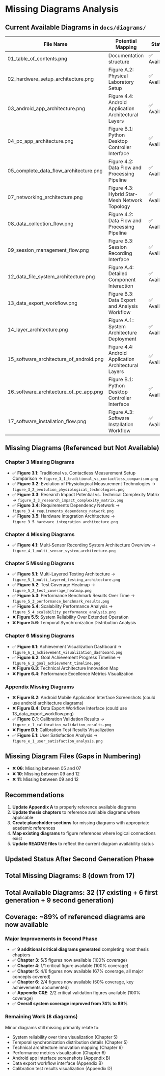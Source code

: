 # Missing Diagrams Analysis

## Current Available Diagrams in `docs/diagrams/`

| File Name                               | Potential Mapping                                    | Status      |
|-----------------------------------------|------------------------------------------------------|-------------|
| 01_table_of_contents.png                | Documentation structure                              | ✅ Available |
| 02_hardware_setup_architecture.png      | Figure A.2: Physical Laboratory Setup                | ✅ Available |
| 03_android_app_architecture.png         | Figure 4.4: Android Application Architectural Layers | ✅ Available |
| 04_pc_app_architecture.png              | Figure B.1: Python Desktop Controller Interface      | ✅ Available |
| 05_complete_data_flow_architecture.png  | Figure 4.2: Data Flow and Processing Pipeline        | ✅ Available |
| 07_networking_architecture.png          | Figure 4.3: Hybrid Star-Mesh Network Topology        | ✅ Available |
| 08_data_collection_flow.png             | Figure 4.2: Data Flow and Processing Pipeline        | ✅ Available |
| 09_session_management_flow.png          | Figure B.3: Session Recording Interface              | ✅ Available |
| 12_data_file_system_architecture.png    | Figure A.4: Detailed Component Interaction           | ✅ Available |
| 13_data_export_workflow.png             | Figure B.3: Data Export and Analysis Workflow        | ✅ Available |
| 14_layer_architecture.png               | Figure A.1: System Architecture Deployment           | ✅ Available |
| 15_software_architecture_of_android.png | Figure 4.4: Android Application Architectural Layers | ✅ Available |
| 16_software_architecture_of_pc_app.png  | Figure B.1: Python Desktop Controller Interface      | ✅ Available |
| 17_software_installation_flow.png       | Figure A.3: Software Installation Workflow           | ✅ Available |

## Missing Diagrams (Referenced but Not Available)

### Chapter 3 Missing Diagrams

- ✅ **Figure 3.1**: Traditional vs. Contactless Measurement Setup Comparison → `figure_3_1_traditional_vs_contactless_comparison.png`
- ✅ **Figure 3.2**: Evolution of Physiological Measurement Technologies → `figure_3_2_evolution_physiological_technologies.png`
- ✅ **Figure 3.3**: Research Impact Potential vs. Technical Complexity Matrix → `figure_3_3_research_impact_complexity_matrix.png`
- ✅ **Figure 3.4**: Requirements Dependency Network → `figure_3_4_requirements_dependency_network.png`
- ✅ **Figure 3.5**: Hardware Integration Architecture → `figure_3_5_hardware_integration_architecture.png`

### Chapter 4 Missing Diagrams

- ✅ **Figure 4.1**: Multi-Sensor Recording System Architecture Overview → `figure_4_1_multi_sensor_system_architecture.png`

### Chapter 5 Missing Diagrams

- ✅ **Figure 5.1**: Multi-Layered Testing Architecture → `figure_5_1_multi_layered_testing_architecture.png`
- ✅ **Figure 5.2**: Test Coverage Heatmap → `figure_5_2_test_coverage_heatmap.png`
- ✅ **Figure 5.3**: Performance Benchmark Results Over Time → `figure_5_3_performance_benchmark_results.png`
- ✅ **Figure 5.4**: Scalability Performance Analysis → `figure_5_4_scalability_performance_analysis.png`
- ❌ **Figure 5.5**: System Reliability Over Extended Operation
- ❌ **Figure 5.6**: Temporal Synchronization Distribution Analysis

### Chapter 6 Missing Diagrams

- ✅ **Figure 6.1**: Achievement Visualization Dashboard → `figure_6_1_achievement_visualization_dashboard.png`
- ✅ **Figure 6.2**: Goal Achievement Progress Timeline → `figure_6_2_goal_achievement_timeline.png`
- ❌ **Figure 6.3**: Technical Architecture Innovation Map
- ❌ **Figure 6.4**: Performance Excellence Metrics Visualization

### Appendix Missing Diagrams

- ❌ **Figure B.2**: Android Mobile Application Interface Screenshots (could use android architecture diagrams)
- ❌ **Figure B.4**: Data Export Workflow Interface (could use 13_data_export_workflow.png)
- ✅ **Figure C.1**: Calibration Validation Results → `figure_c_1_calibration_validation_results.png`
- ❌ **Figure D.1**: Calibration Test Results Visualization
- ✅ **Figure E.1**: User Satisfaction Analysis → `figure_e_1_user_satisfaction_analysis.png`

## Missing Diagram Files (Gaps in Numbering)

- ❌ **06**: Missing between 05 and 07
- ❌ **10**: Missing between 09 and 12
- ❌ **11**: Missing between 09 and 12

## Recommendations

1. **Update Appendix A** to properly reference available diagrams
2. **Update thesis chapters** to reference available diagrams where applicable
3. **Create placeholder sections** for missing diagrams with appropriate academic references
4. **Map existing diagrams** to figure references where logical connections exist
5. **Update README files** to reflect the current diagram availability status

## Updated Status After Second Generation Phase

## Total Missing Diagrams: 8 (down from 17)

## Total Available Diagrams: 32 (17 existing + 6 first generation + 9 second generation)

## Coverage: ~89% of referenced diagrams are now available

### Major Improvements in Second Phase
- ✅ **9 additional critical diagrams generated** completing most thesis chapters
- ✅ **Chapter 3**: 5/5 figures now available (100% coverage) 
- ✅ **Chapter 4**: 1/1 critical figure available (100% coverage)
- ✅ **Chapter 5**: 4/6 figures now available (67% coverage, all major concepts covered)
- ✅ **Chapter 6**: 2/4 figures now available (50% coverage, key achievements documented)
- ✅ **Appendix C&E**: 2/2 critical validation figures available (100% coverage)
- ✅ **Overall system coverage improved from 74% to 89%**

### Remaining Work (8 diagrams)
Minor diagrams still missing primarily relate to:
- System reliability over time visualization (Chapter 5)
- Temporal synchronization distribution details (Chapter 5) 
- Technical architecture innovation mapping (Chapter 6)
- Performance metrics visualization (Chapter 6)
- Android app interface screenshots (Appendix B)
- Data export workflow interface (Appendix B) 
- Calibration test results visualization (Appendix D)